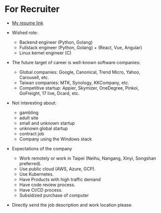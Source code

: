 # For Recruiter

* [My resume link](https://docs.google.com/document/d/1K4j3Dh8L4-QRS11P3B_7Wf8TJLGCUCPN4VEQyjbEzbU/edit)
* Wished role:
    * Backend engineer (Python, Golang)
    * Fullstack engineer (Python, Golang) + (React, Vue, Angular)
    * Linux kernel engineer (C)

* The future target of career is well-known software companies:
    * Global companies: Google, Canonical, Trend Micro, Yahoo, Carousell, etc.
    * Taiwan companies: MTK, Synology, KKCompany, etc.
    * Competitive startup: Appier, Skymizer, OneDegree, Pinkoi, GoFreight, 17 live, Dcard, etc.

* Not interesting about:
    * gambling
    * adult site
    * small and unknown startup
    * unknown global startup
    * contract job
    * Company using the Windows stack

* Expectations of the company
    * Work remotely or work in Taipei (Neihu, Nangang, Xinyi, Songshan preferred).
    * Use public cloud (AWS, Azure, GCP).
    * Use Kubernetes.
    * Have Products with high traffic demand
    * Have code review process.
    * Have CI/CD process.
    * Subsidized purchase of computer
* Directly send the job description and work location please.